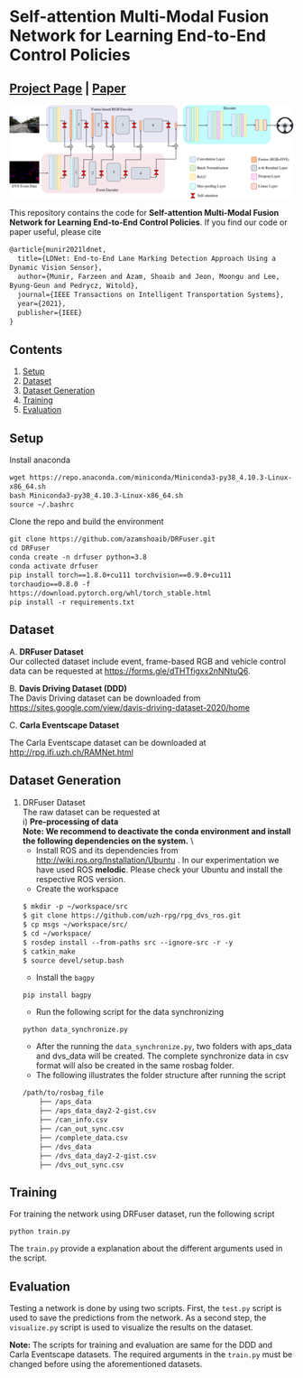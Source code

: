 # Self-attention Multi-Modal Fusion Network for Learning End-to-End Control Policies
## [Project Page]() | [Paper]() 
![](./assets/img/framework.png)

This repository contains the code for **Self-attention Multi-Modal Fusion Network for Learning End-to-End Control Policies**. If you find our code or paper useful, please cite

```
@article{munir2021ldnet,
  title={LDNet: End-to-End Lane Marking Detection Approach Using a Dynamic Vision Sensor},
  author={Munir, Farzeen and Azam, Shoaib and Jeon, Moongu and Lee, Byung-Geun and Pedrycz, Witold},
  journal={IEEE Transactions on Intelligent Transportation Systems},
  year={2021},
  publisher={IEEE}
}
```

## **Contents**
1. [Setup](#setup)
2. [Dataset](#dataset)
3. [Dataset Generation](#dataset-generation)
4. [Training](#training)
5. [Evaluation](#evaluation)

## **Setup**
Install anaconda
```Shell
wget https://repo.anaconda.com/miniconda/Miniconda3-py38_4.10.3-Linux-x86_64.sh
bash Miniconda3-py38_4.10.3-Linux-x86_64.sh
source ~/.bashrc
```

Clone the repo and build the environment
```Shell
git clone https://github.com/azamshoaib/DRFuser.git
cd DRFuser
conda create -n drfuser python=3.8
conda activate drfuser
pip install torch==1.8.0+cu111 torchvision==0.9.0+cu111 torchaudio==0.8.0 -f https://download.pytorch.org/whl/torch_stable.html
pip install -r requirements.txt
```
## **Dataset**
A. **DRFuser Dataset** \
Our collected dataset include event, frame-based RGB and vehicle control data can be requested at https://forms.gle/dTHTfigxx2nNNtuQ6.

B. **Davis Driving Dataset (DDD)** \
The Davis Driving dataset can be downloaded from https://sites.google.com/view/davis-driving-dataset-2020/home

C. **Carla Eventscape Dataset**

The Carla Eventscape dataset can be downloaded at http://rpg.ifi.uzh.ch/RAMNet.html

## **Dataset Generation**
1. DRFuser Dataset \
The raw dataset can be requested at \
i) **Pre-processing of data** \
**Note: We recommend to deactivate the conda environment and install the following dependencies on the system.** \
    - Install ROS and its dependencies from http://wiki.ros.org/Installation/Ubuntu . In our experimentation we have used ROS **melodic**. Please check your Ubuntu and install the respective ROS version.
    - Create the workspace
    ```Shell
    $ mkdir -p ~/workspace/src
    $ git clone https://github.com/uzh-rpg/rpg_dvs_ros.git
    $ cp msgs ~/workspace/src/
    $ cd ~/workspace/
    $ rosdep install --from-paths src --ignore-src -r -y
    $ catkin_make
    $ source devel/setup.bash
    ```
    - Install the ```bagpy```
    ```
    pip install bagpy
    ```
    - Run the following script for the data synchronizing
    ```
    python data_synchronize.py
    ```
    - After the running the ```data_synchronize.py```, two folders with aps_data and dvs_data will be created. The complete synchronize data in csv format will also be created in the same rosbag folder.
    - The following illustrates the folder structure after running the script
    ```
    /path/to/rosbag_file
        ├── /aps_data
        ├── /aps_data_day2-2-gist.csv
        ├── /can_info.csv
        ├── /can_out_sync.csv
        ├── /complete_data.csv
        ├── /dvs_data
        ├── /dvs_data_day2-2-gist.csv
        ├── /dvs_out_sync.csv
    ```

## **Training**

For training the network using DRFuser dataset, run the following script
```
python train.py
```
The ```train.py``` provide a explanation about the different arguments used in the script.

## **Evaluation**

Testing a network is done by using two scripts. First, the ```test.py``` script is used to save the predictions from the network. As a second step, the ```visualize.py``` script is used to visualize the results on the dataset.

**Note:** The scripts for training and evaluation are same for the DDD and Carla Eventscape datasets. The required arguments in the ```train.py``` must be changed before using the aforementioned datasets.








